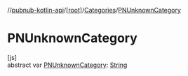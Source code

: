 //[pubnub-kotlin-api](../../../index.md)/[[root]](../index.md)/[Categories](index.md)/[PNUnknownCategory](-p-n-unknown-category.md)

# PNUnknownCategory

[js]\
abstract var [PNUnknownCategory](-p-n-unknown-category.md): [String](https://kotlinlang.org/api/core/kotlin-stdlib/kotlin/-string/index.html)
